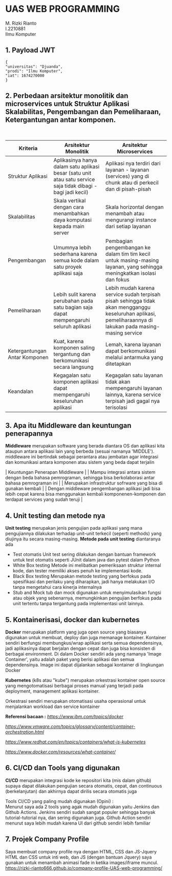 # UAS WEB PROGRAMMING
M. Rizki Rianto<br>
I.2210881<br>
Ilmu Komputer</i></strong>


## 1. Payload JWT

    {
    "universitas": "Djuanda",
    "prodi": "Ilmu Komputer",
    "iat": 1674270000
    }

## 2. Perbedaan arsitektur monolitik dan microservices untuk Struktur Aplikasi Skalabilitas, Pengembangan dan Pemeliharaan, Ketergantungan antar komponen.
<br>

| Kriteria                   | Arsitektur Monolitik                                   | Arsitektur Microservices                               |
|----------------------------|--------------------------------------------------------|--------------------------------------------------------|
| Struktur Aplikasi          | Aplikasinya hanya dalam satu aplikasi besar (satu unit atau satu service saja tidak dibagi - bagi jadi kecil)  | Aplikasi nya terdiri dari layanan - layanan (services) yang di chunk atau di perkecil dan di pisah-pisah|
| Skalabilitas               | Skala vertikal dengan cara menambahkan daya komputasi kepada main server | Skala horizontal dengan menambah atau mengurangi instance dari setiap layanan |
| Pengembangan              | Umumnya lebih sederhana karena semua kode dalam satu proyek aplikasi saja | Pembagian pengembangan ke dalam tim tim kecil untuk masing-masing layanan, yang sehingga meningkatkan isolasi dan fokus |
| Pemeliharaan              | Lebih sulit karena perubahan pada satu bagian saja dapat mempengaruhi seluruh aplikasi | Lebih mudah karena service sudah terpisah pisah sehingga tidak akan mengganggu keseluruhan aplikasi, pemeliharaannya di lakukan pada masing-masing service |
| Ketergantungan Antar Komponen | Kuat, karena komponen saling tergantung dan berkomunikasi secara langsung | Lemah, karena layanan dapat berkomunikasi melalui antarmuka yang ditetapkan |
| Keandalan                  | Kegagalan satu komponen aplikasi dapat mempengaruhi keseluruhan aplikasi | Kegagalan satu layanan tidak akan mempengaruhi layanan lainnya, karena service terpisah jadi gagal nya terisolasi |


## 3. Apa itu Middleware dan keuntungan penerapannya
<strong>Middleware</strong> merupakan software yang berada diantara OS dan aplikasi kita ataupun antara aplikasi lain yang berbeda (sesuai namanya 'MIDDLE').
middleware ini bertindak sebagai perantara atau jembatan agar integrasi dan komunikasi antara komponen atau sistem yang beda dapat terjalin<br>

| Keuntungan Penerapan Middleware |
| Mampu integrasi antara sistem dengan beda bahasa pemrograman, sehingga bisa berkolaborasi antar bahasa pemrograman ini |
| Merupakan infrastruktur sofrware yang bisa di gunakan kembali |
| Dengan middleware pengembangan aplikasi jadi bisa lebih cepat karena bisa menggunakan kembali komponenen-komponen dan terdapat services yang sudah teruji |

## 4. Unit testing dan metode nya
**Unit testing** merupakan jenis pengujian pada aplikasi yang mana pengujiannya dilakukan terhadap unit-unit terkecil (seperti methods) yang diujinya itu secara masing-masing.
**Metode pada unit testing** diantaranya ada <br>
* Test otomatis
    Unit test sering dilakukan dengan bantuan framework untuk test otomatis seperti JUnit dalam java dan pytest dalam Python
* White Box testing
    Metode ini melibatkan pemeriksaan struktur internal kode, dan tester memiliki akses penuh ke implementasi kode.
* Black Box testing
    Merupakan metode testing yang berfokus pada spesifikasi dan perilaku yang diharapkan, jadi hanya melakukan I/O tanpa mengetahui cara kinerja internalnya
* Stub and Mock
    tub dan mock digunakan untuk menyimulasikan fungsi atau objek yang sebenarnya, memungkinkan pengujian berfokus pada unit tertentu tanpa tergantung pada implementasi unit lainnya.

## 5. Kontainerisasi, docker dan kubernetes
**Docker** merupakan platform yang juga open source yang biasanya digunakan untuk membuat, deploy dan juga memanage kontainer. Kontainer sendiri berfungsi membungkus/wrap aplikasi serta semua dependensinya, jadi aplikasinya dapat berjalan dengan cepat dan juga bisa konsisten di berbagai environment. Di dalam Docker sendiri ada yang namanya 'Image Container',  yaitu adalah paket yang berisi aplikasi dan semua dependensinya. Image ini dapat dijalankan sebagai kontainer di lingkungan Docker

**Kubernetes** (k8s atau "kube") merupakan orkestrasi kontainer open source yang mengotomatisasi berbagai proses manual yang terjadi pada deployment, management aplikasi kontainer.

Orkestrasi sendiri merupakan otomatisasi usaha operasional untuk menjalankan workload dan service kontainer 



**Referensi bacaan :**
<i>
https://www.ibm.com/topics/docker 

https://www.vmware.com/topics/glossary/content/container-orchestration.html

https://www.redhat.com/en/topics/containers/what-is-kubernetes

https://www.docker.com/resources/what-container/ </i>


## 6. CI/CD dan Tools yang digunakan

**CI/CD** merupakan integrasi kode ke repositori kita (mis dalam github) supaya dapat dilakukan pengujian secara otomatis, cepat, dan continuous (berkelanjutan) dan akhirnya dapat dirilis secara otomatis juga<br>

Tools CI/CD yang paling mudah digunakan (Opini) : <br>
Menurut saya ada 2 tools yang agak mudah digunakan yaitu Jenkins dan Github Actions. Jenkins sendiri sudah sangat populer sehingga banyak tutorial-tutorial nya, dan sering digunakan juga. Github Action sendiri menurut saya lebih mudah karena UI dari github sendiri lebih familiar

## 7. Projek Company Profile
Saya membuat company profile nya dengan HTML, CSS dan JS-Jquery <br>
HTML dan CSS untuk inti web, dan JS (dengan bantuan Jquery) saya gunakan untuk menambah animasi fade in ketika images/iframe muncul. <br>
https://rizki-rianto666.github.io/company-profile-UAS-web-programming/
